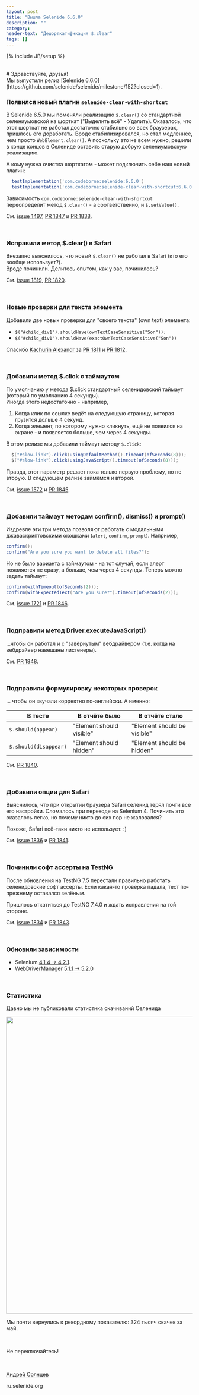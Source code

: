 ```yaml
---
layout: post
title: "Вышла Selenide 6.6.0"
description: ""
category:
header-text: "Дешорткатификация $.clear"
tags: []
---
```

{% include JB/setup %}

<br>
# Здравствуйте, друзья!

<br>
Мы выпустили релиз [Selenide 6.6.0](https://github.com/selenide/selenide/milestone/152?closed=1).


### Появился новый плагин `selenide-clear-with-shortcut`

В Selenide 6.5.0 мы поменяли реализацию `$.clear()` со стандартной селениумовской на шорткат ("Выделить всё" - Удалить). 
Оказалось, что этот шорткат не работал достаточно стабильно во всех браузерах, пришлось его доработать. Вроде 
стабилизировался, но стал медленнее, чем просто `WebElement.clear()`. А поскольку это не всем нужно, решили в конце концов
в Селениде оставить старую добрую селениумовскую реализацию.

А кому нужна очистка шорткатом - может подключить себе наш новый плагин:
```groovy
  testImplementation('com.codeborne:selenide:6.6.0')
  testImplementation('com.codeborne:selenide-clear-with-shortcut:6.6.0')
```

Зависимость `com.codeborne:selenide-clear-with-shortcut` переопределит метод `$.clear()` - а соответственно, и `$.setValue()`.

См. [issue 1497](https://github.com/selenide/selenide/issues/1497), [PR 1847](https://github.com/selenide/selenide/pull/1847) и [PR 1838](https://github.com/selenide/selenide/pull/1838).

<br>

### Исправили метод $.clear() в Safari

Внезапно выяснилось, что новый `$.clear()` не работал в Safari (кто его вообще использует?).   
Вроде починили. Делитесь опытом, как у вас, починилось?

См. [issue 1819](https://github.com/selenide/selenide/issues/1819), [PR 1820](https://github.com/selenide/selenide/pull/1820).

<br>

### Новые проверки для текста элемента

Добавили две новых проверки для "своего текста" (own text) элемента:

* `$("#child_div1").shouldHave(ownTextCaseSensitive("Son"));`
* `$("#child_div1").shouldHave(exactOwnTextCaseSensitive("Son"))`

Спасибо [Kachurin Alexandr](https://github.com/kachurinaa) за 
[PR 1811](https://github.com/selenide/selenide/pull/1811) и [PR 1812](https://github.com/selenide/selenide/pull/1812).

<br>

### Добавили метод $.click с таймаутом

По умолчанию у метода $.click стандартный селенидовский таймаут (который по умолчанию 4 секунды).  
Иногда этого недостаточно - например,
1. Когда клик по ссылке ведёт на следующую страницу, которая грузится дольше 4 секунд.
2. Когда элемент, по которому нужно кликнуть, ещё не появился на экране - и появляется больше, чем через 4 секунды. 

В этом релизе мы добавили таймаут методу `$.click`:

```java
  $("#slow-link").click(usingDefaultMethod().timeout(ofSeconds(8)));
  $("#slow-link").click(usingJavaScript().timeout(ofSeconds(8)));
```

Правда, этот параметр решает пока только первую проблему, но не вторую. В следующем релизе займёмся и второй. 

См. [issue 1572](https://github.com/selenide/selenide/issues/1572) и [PR 1845](https://github.com/selenide/selenide/pull/1845).

<br>

### Добавили таймаут методам confirm(), dismiss() и prompt()

Издревле эти три метода позволяют работать с модальными джаваскриптовскими окошками (`alert`, `confirm`, `prompt`). 
Например,
```java
confirm();
confirm("Are you sure you want to delete all files?");
```

Но не было варианта с таймаутом - на тот случай, если алерт появляется не сразу, а больше, чем через 4 секунды. 
Теперь можно задать таймаут:
```java
confirm(withTimeout(ofSeconds(2)));
confirm(withExpectedText("Are you sure?").timeout(ofSeconds(2)));
```
См. [issue 1721](https://github.com/selenide/selenide/issues/1721) и [PR 1846](https://github.com/selenide/selenide/pull/1846).

<br>

### Подправили метод Driver.executeJavaScript()

...чтобы он работал и с "завёрнутым" вебдрайвером (т.е. когда на вебдрайвер навешаны листенеры).

См. [PR 1848](https://github.com/selenide/selenide/pull/1848).

<br>

### Подправили формулировку некоторых проверок
... чтобы он звучали корректно по-английски. А именно:

| В тесте               | В отчёте было             | В отчёте стало              |
|-----------------------|---------------------------|-----------------------------|
| `$.should(appear)`    | "Element should visible"  | "Element should be visible" |
| `$.should(disappear)` | "Element should hidden"   | "Element should be hidden"  |


См. [PR 1840](https://github.com/selenide/selenide/pull/1840).

<br>

### Добавили опции для Safari

Выяснилось, что при открытии браузера Safari селенид терял почти все его настройки. Сломалось при переходе на Selenium 4. 
Починить это оказалось легко, но почему никто до сих пор не жаловался?

Похоже, Safari всё-таки никто не использует. :)

См. [issue 1836](https://github.com/selenide/selenide/issues/1836) и [PR 1841](https://github.com/selenide/selenide/pull/1841).

<br>

### Починили софт ассерты на TestNG

После обновления на TestNG 7.5 перестали правильно работать селенидовские софт ассерты. Если какая-то проверка падала,
тест по-прежнему оставался зелёным. 

Пришлось откатиться до TestNG 7.4.0 и ждать исправления на той стороне.  

См. [issue 1834](https://github.com/selenide/selenide/issues/1834) и [PR 1843](https://github.com/selenide/selenide/pull/1843).

<br>


### Обновили зависимости

* Selenium [4.1.4 -> 4.2.1](https://github.com/SeleniumHQ/selenium/blob/trunk/java/CHANGELOG).
* WebDriverManager [5.1.1 -> 5.2.0](https://github.com/bonigarcia/webdrivermanager/blob/master/CHANGELOG.md)

<br>

### Статистика

Давно мы не публиковали статистика скачиваний Селенида

<center>
  <img src="{{ BASE_PATH }}/images/2022/06/selenide.downloads.png" width="800"/>
</center>

Мы почти вернулись к рекордному показателю: 324 тысяч скачек за май.

<br>

Не переключайтесь!

<br>

[Андрей Солнцев](http://asolntsev.github.io/)

ru.selenide.org

